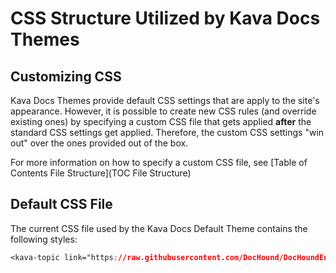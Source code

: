 # CSS Structure Utilized by Kava Docs Themes

## Customizing CSS

Kava Docs Themes provide default CSS settings that are apply to the site's appearance. However, it is possible to create new CSS rules (and override existing ones) by specifying a custom CSS file that gets applied **after** the standard CSS settings get applied. Therefore, the custom CSS settings "win out" over the ones provided out of the box.

For more information on how to specify a custom CSS file, see [Table of Contents File Structure](TOC File Structure)

## Default CSS File

The current CSS file used by the Kava Docs Default Theme contains the following styles:

```css
<kava-topic link="https://raw.githubusercontent.com/DocHound/DocHoundEngine/master/DocHound/wwwroot/Themes/Default/Theme.css" />
```
